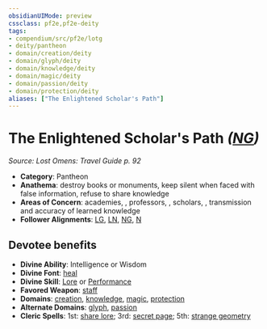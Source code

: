 ```yaml
---
obsidianUIMode: preview
cssclass: pf2e,pf2e-deity
tags:
- compendium/src/pf2e/lotg
- deity/pantheon
- domain/creation/deity
- domain/glyph/deity
- domain/knowledge/deity
- domain/magic/deity
- domain/passion/deity
- domain/protection/deity
aliases: ["The Enlightened Scholar's Path"]
---
```

# The Enlightened Scholar's Path *([NG](/rules/traits/neutral-good-b1.md))*  
*Source: Lost Omens: Travel Guide p. 92*  

- **Category**: Pantheon
- **Anathema**: destroy books or monuments, keep silent when faced with false information, refuse to share knowledge
- **Areas of Concern**: academies, , professors, , scholars, , transmission and accuracy of learned knowledge
- **Follower Alignments**: [LG](/rules/traits/lawful-goo-b1.md), [LN](/rules/traits/lawful-neutral-b1.md), [NG](/rules/traits/neutral-good-b1.md), [N](/rules/traits/neutral-b1.md)

## Devotee benefits

- **Divine Ability**: Intelligence or Wisdom
- **Divine Font**: [heal](/compendium/spells/heal.md)
- **Divine Skill**: [Lore](/compendium/skills.md#Lore) or [Performance](/compendium/skills.md#Performance)
- **Favored Weapon**: [staff](/compendium/equipment/items/staff.md)
- **Domains**: [creation](/compendium/setting/domains.md#Creation), [knowledge](/compendium/setting/domains.md#Knowledge), [magic](/compendium/setting/domains.md#Magic), [protection](/compendium/setting/domains.md#Protection)
- **Alternate Domains**: [glyph](/compendium/setting/domains.md#Glyph), [passion](/compendium/setting/domains.md#Passion)
- **Cleric Spells**: 1st: [share lore](/compendium/spells/share-lore-logm.md); 3rd: [secret page](/compendium/spells/secret-page.md); 5th: [strange geometry](/compendium/spells/strange-geometry-apg.md)